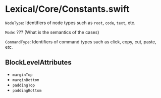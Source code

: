 
# Lexical/Core/Constants.swift

`NodeType`: Identifiers of node types such as `root`, `code`, `text`, etc.

`Mode`: ??? (What is the semantics of the cases)


`CommandType`: Identifiers of command types such as click, copy, cut, paste, etc.


## BlockLevelAttributes

- `marginTop`
- `marginBottom`
- `paddingTop`
- `paddingBottom`